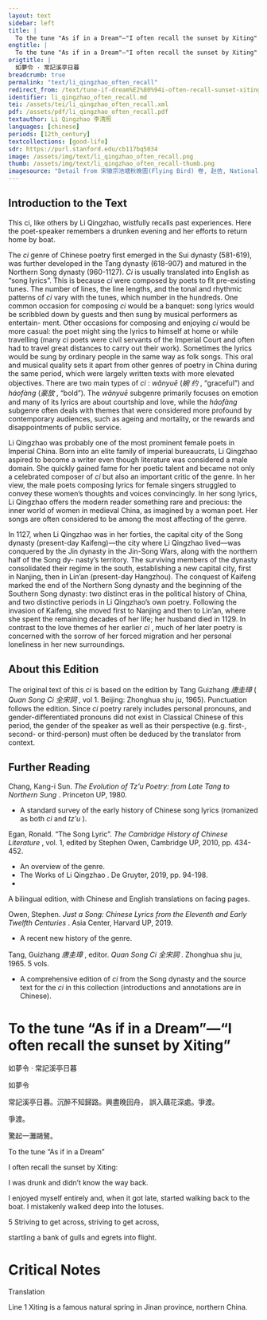 ```yaml
---
layout: text
sidebar: left
title: |
  To the tune "As if in a Dream"—"I often recall the sunset by Xiting" | 如夢令 · 常記溪亭日暮
engtitle: |
  To the tune "As if in a Dream"—"I often recall the sunset by Xiting"
origtitle: |
  如夢令 · 常記溪亭日暮
breadcrumb: true
permalink: "text/li_qingzhao_often_recall"
redirect_from: /text/tune-if-dream%E2%80%94i-often-recall-sunset-xiting
identifier: li_qingzhao_often_recall.md
tei: /assets/tei/li_qingzhao_often_recall.xml
pdf: /assets/pdf/li_qingzhao_often_recall.pdf
textauthor: Li Qingzhao 李清照
languages: [chinese]
periods: [12th_century]
textcollections: [good-life]
sdr: https://purl.stanford.edu/cb117bq5034
image: /assets/img/text/li_qingzhao_often_recall.png
thumb: /assets/img/text/li_qingzhao_often_recall-thumb.png
imagesource: "Detail from 宋徽宗池塘秋晚圖(Flying Bird) 卷, 赵佶, National Palace Museum, Accession Number: K2A000986N000000000PAF [Public Domain]"
---
```

<h2>Introduction to the Text</h2>
<p>This ci, like others by Li Qingzhao, wistfully recalls past experiences. Here the poet-speaker remembers a drunken evening and her efforts to return home by boat.</p>

<p>The <i> ci </i> genre of Chinese poetry first emerged in the Sui dynasty (581-619), was further developed in the Tang dynasty (618-907) and matured in the Northern Song dynasty (960-1127). <i> Ci </i> is usually translated into English as “song lyrics”. This is because <i> ci </i> were composed by poets to fit pre-existing tunes. The number of lines, the line lengths, and the tonal and rhythmic patterns of <i> ci </i> vary with the tunes, which number in the hundreds. One common occasion for composing <i> ci </i> would be a banquet: song lyrics would be scribbled down by guests and then sung by musical performers as entertain- ment. Other occasions for composing and enjoying <i> ci </i> would be more casual: the poet might sing the lyrics to himself at home or while travelling (many <i> ci </i> poets were civil servants of the Imperial Court and often had to travel great distances to carry out their work). Sometimes the lyrics would be sung by ordinary people in the same way as folk songs. This oral and musical quality sets it apart from other genres of poetry in China during the same period, which were largely written texts with more elevated objectives. There are two main types of <i> ci</i> : <i> wǎnyuē </i> (<em>婉 约</em> , “graceful”) and <i> háofàng </i> (<em>豪放</em> , “bold”). The <i> wǎnyuē </i> subgenre primarily focuses on emotion and many of its lyrics are about courtship and love, while the <i> háofàng </i> subgenre often deals with themes that were considered more profound by contemporary audiences, such as ageing and mortality, or the rewards and disappointments of public service.</p>

<p>Li Qingzhao was probably one of the most prominent female poets in Imperial China. Born into an elite family of imperial bureaucrats, Li Qingzhao aspired to become a writer even though literature was considered a male domain. She quickly gained fame for her poetic talent and became not only a celebrated composer of <i> ci </i> but also an important critic of the genre. In her view, the male poets composing lyrics for female singers struggled to convey these women’s thoughts and voices convincingly. In her song lyrics, Li Qingzhao offers the modern reader something rare and precious: the inner world of women in medieval China, as imagined by a woman poet. Her songs are often considered to be among the most affecting of the genre.</p>

<p>In 1127, when Li Qingzhao was in her forties, the capital city of the Song dynasty (present-day Kaifeng)—the city where Li Qingzhao lived—was conquered by the Jin dynasty in the Jin-Song Wars, along with the northern half of the Song dy- nasty’s territory. The surviving members of the dynasty consolidated their regime in the south, establishing a new capital city, first in Nanjing, then in Lin’an (present-day Hangzhou). The conquest of Kaifeng marked the end of the Northern Song dynasty and the beginning of the Southern Song dynasty: two distinct eras in the political history of China, and two distinctive periods in Li Qingzhao’s own poetry. Following the invasion of Kaifeng, she moved first to Nanjing and then to Lin’an, where she spent the remaining decades of her life; her husband died in 1129. In contrast to the love themes of her earlier <i> ci</i> , much of her later poetry is concerned with the sorrow of her forced migration and her personal loneliness in her new surroundings.</p>

<h2>About this Edition</h2>
<p>The original text of this <i> ci </i> is based on the edition by Tang Guizhang <em>唐圭璋</em> (<i> Quan Song Ci </i> <em>全宋詞</em> , vol 1. Beijing: Zhonghua shu ju, 1965). Punctuation follows the edition. Since <i> ci </i> poetry rarely includes personal pronouns, and gender-differentiated pronouns did not exist in Classical Chinese of this period, the gender of the speaker as well as their perspective (e.g. first-, second- or third-person) must often be deduced by the translator from context.</p>

<h2>Further Reading</h2>




<p>Chang, Kang-i Sun. <i> The Evolution of Tz’u Poetry: from Late Tang to Northern Sung</i> . Princeton UP, 1980.</p>
<ul>
<li>A standard survey of the early history of Chinese song lyrics (romanized as both <em>ci</em> and <em>tz’u</em> ).</li>
</ul>
<p>Egan, Ronald. “The Song Lyric”. <i> The Cambridge History of Chinese Literature</i> , vol. 1, edited by Stephen Owen, Cambridge UP, 2010, pp. 434-452.</p>
<ul>
<li>An overview of the genre.</li>
<li>The Works of Li Qingzhao . De Gruyter, 2019, pp. 94-198.</li>
<li></li>
</ul>
<p>A bilingual edition, with Chinese and English translations on facing pages.</p>
<p>Owen, Stephen. <i> Just a Song: Chinese Lyrics from the Eleventh and Early Twelfth Centuries</i> . Asia Center, Harvard UP, 2019.</p>
<ul>
<li>A recent new history of the genre.</li>
</ul>
<p>Tang, Guizhang <em>唐圭璋</em> , editor. <i> Quan Song Ci </i> <em>全宋詞</em> . Zhonghua shu ju, 1965. 5 vols.</p>
<ul>
<li>A comprehensive edition of <em>ci</em> from the Song dynasty and the source text for the <em>ci</em> in this collection (introductions and annotations are in Chinese).</li>

</ul><h1>To the tune “As if in a Dream”—“I often recall the sunset by Xiting”</h1>
<p>如夢令 · 常記溪亭日暮</p>

<p>如夢令</p>

<p>常記溪亭日暮。沉醉不知歸路。興盡晚回舟， 誤入藕花深處。爭渡。</p>
<p>爭渡。</p>
<p>驚起一灘鷗鷺。</p>
<p>To the tune “As if in a Dream”</p>

<p>I often recall the sunset by Xiting:</p>
<p>I was drunk and didn’t know the way back.</p>
<p>I enjoyed myself entirely and, when it got late, started walking back to the boat. I mistakenly walked deep into the lotuses.</p>
<p>5 Striving to get across, striving to get across,</p>
<p>startling a bank of gulls and egrets into flight.</p>

<h1>Critical Notes</h1>

<p>Translation</p>
<p>Line 1 Xiting is a famous natural spring in Jinan province, northern China.</p>
